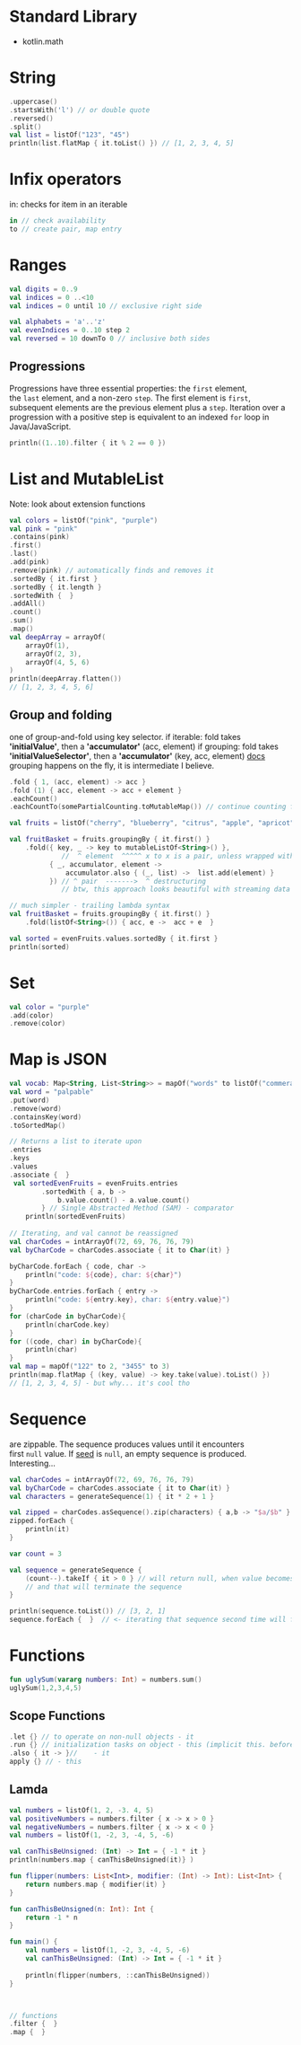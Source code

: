 # Standard Library
- kotlin.math

# String
```kotlin
.uppercase()
.startsWith('l') // or double quote
.reversed()
.split()
val list = listOf("123", "45")
println(list.flatMap { it.toList() }) // [1, 2, 3, 4, 5] 
```
# Infix operators
in: checks for item in an iterable

```kotlin
in // check availability
to // create pair, map entry
```
# Ranges
```kotlin
val digits = 0..9
val indices = 0 ..<10
val indices = 0 until 10 // exclusive right side

val alphabets = 'a'..'z'
val evenIndices = 0..10 step 2
val reversed = 10 downTo 0 // inclusive both sides
```
## Progressions
Progressions have three essential properties: the `first` element, the `last` element, and a non-zero `step`. The first element is `first`, subsequent elements are the previous element plus a `step`. Iteration over a progression with a positive step is equivalent to an indexed `for` loop in Java/JavaScript.
```kotlin
println((1..10).filter { it % 2 == 0 })
```
# List and MutableList
Note: look about extension functions
```kotlin
val colors = listOf("pink", "purple")
val pink = "pink"
.contains(pink)
.first()
.last()
.add(pink) 
.remove(pink) // automatically finds and removes it
.sortedBy { it.first }
.sortedBy { it.length }
.sortedWith {  }
.addAll()
.count()
.sum()
.map()
val deepArray = arrayOf(
    arrayOf(1),
    arrayOf(2, 3),
    arrayOf(4, 5, 6)
)
println(deepArray.flatten()) 
// [1, 2, 3, 4, 5, 6]
```
## Group and folding

one of group-and-fold using key selector.
if iterable: fold takes **'initialValue'**, then a **'accumulator'** (acc, element)
if grouping: fold takes **'initialValueSelector'**, then a **'accumulator'** (key, acc, element)
[docs](https://kotlinlang.org/api/latest/jvm/stdlib/kotlin.collections/fold.html)
grouping happens on the fly, it is intermediate I believe.

```kotlin
.fold { 1, (acc, element) -> acc }
.fold (1) { acc, element -> acc + element }
.eachCount()
.eachCountTo(somePartialCounting.toMutableMap()) // continue counting from x

val fruits = listOf("cherry", "blueberry", "citrus", "apple", "apricot", "banana", "coconut")

val fruitBasket = fruits.groupingBy { it.first() }
    .fold({ key, _ -> key to mutableListOf<String>() },
		     //  ^ element  ^^^^^ x to x is a pair, unless wrapped with mapOf()
          { _, accumulator, element ->
              accumulator.also { (_, list) ->  list.add(element) }
          }) // ^ pair  ------->  ^ destructuring 
             // btw, this approach looks beautiful with streaming data

// much simpler - trailing lambda syntax
val fruitBasket = fruits.groupingBy { it.first() }
    .fold(listOf<String>()) { acc, e ->  acc + e  }

val sorted = evenFruits.values.sortedBy { it.first }
println(sorted) 
```

# Set
```kotlin
val color = "purple"
.add(color)
.remove(color)
```

# Map is JSON 
```kotlin
val vocab: Map<String, List<String>> = mapOf("words" to listOf("commerative", "reverence", "crestfallen"))
val word = "palpable"
.put(word)
.remove(word)
.containsKey(word)
.toSortedMap()

// Returns a list to iterate upon
.entries
.keys
.values
.associate {  }
 val sortedEvenFruits = evenFruits.entries
        .sortedWith { a, b ->
            b.value.count() - a.value.count()
        } // Single Abstracted Method (SAM) - comparator
    println(sortedEvenFruits)
    
// Iterating, and val cannot be reassigned 
val charCodes = intArrayOf(72, 69, 76, 76, 79)
val byCharCode = charCodes.associate { it to Char(it) }

byCharCode.forEach { code, char ->
    println("code: ${code}, char: ${char}")
}
byCharCode.entries.forEach { entry ->
	println("code: ${entry.key}, char: ${entry.value}")
}
for (charCode in byCharCode){
    println(charCode.key)
}
for ((code, char) in byCharCode){
    println(char)
}
val map = mapOf("122" to 2, "3455" to 3)
println(map.flatMap { (key, value) -> key.take(value).toList() }) 
// [1, 2, 3, 4, 5] - but why... it's cool tho
```
# Sequence
are zippable.
The sequence produces values until it encounters first `null` value. If [seed](https://kotlinlang.org/api/core/kotlin-stdlib/kotlin.sequences/generate-sequence.html) is `null`, an empty sequence is produced. Interesting...
```kotlin
val charCodes = intArrayOf(72, 69, 76, 76, 79)
val byCharCode = charCodes.associate { it to Char(it) }
val characters = generateSequence(1) { it * 2 + 1 }

val zipped = charCodes.asSequence().zip(characters) { a,b -> "$a/$b" }
zipped.forEach {
    println(it)
}

var count = 3

val sequence = generateSequence {
    (count--).takeIf { it > 0 } // will return null, when value becomes non-positive,
    // and that will terminate the sequence
}

println(sequence.toList()) // [3, 2, 1]
sequence.forEach {  }  // <- iterating that sequence second time will fail 
```
# Functions
```kotlin
fun uglySum(vararg numbers: Int) = numbers.sum()
uglySum(1,2,3,4,5)
```
## Scope Functions
```kotlin
.let {} // to operate on non-null objects - it
.run {} // initialization tasks on object - this (implicit this. before vars)
.also { it -> }//    - it
apply {} // - this
```
## Lamda
```kotlin
val numbers = listOf(1, 2, -3. 4, 5)
val positiveNumbers = numbers.filter { x -> x > 0 }
val negativeNumbers = numbers.filter { x -> x < 0 }
val numbers = listOf(1, -2, 3, -4, 5, -6)

val canThisBeUnsigned: (Int) -> Int = { -1 * it }
println(numbers.map { canThisBeUnsigned(it)} )

fun flipper(numbers: List<Int>, modifier: (Int) -> Int): List<Int> {
    return numbers.map { modifier(it) }
}

fun canThisBeUnsigned(n: Int): Int {
	return -1 * n
}

fun main() {
    val numbers = listOf(1, -2, 3, -4, 5, -6)
    val canThisBeUnsigned: (Int) -> Int = { -1 * it }
    
    println(flipper(numbers, ::canThisBeUnsigned))
}



// functions
.filter {  }
.map {  }
```